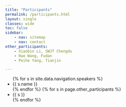 ```yaml
---
title: "Participants"
permalink: /participants.html
layout: single
classes: wide
toc: false
sidebar:
    - nav: sitemap
    - nav: contact
other_participants:
    - Xiaobin Li, SWJT Chengdu
    - Hao Wang, Fudan
    - Peihe Yang, Tianjin

---
```


<ul>
    <!-- speakers are in _data/navigation.yml -->
    {% for s in site.data.navigation.speakers %}
        <li> {{ s.name }} </li>
    {% endfor %}
    {% for s in page.other_participants %}
        <li> {{ s }} </li>
    {% endfor %}
</ul>